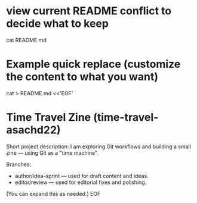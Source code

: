 # view current README conflict to decide what to keep
cat README.md

# Example quick replace (customize the content to what you want)
cat > README.md <<'EOF'
# Time Travel Zine (time-travel-asachd22)

Short project description: I am exploring Git workflows and building a small zine — using Git as a "time machine".

Branches:
- author/idea-sprint — used for draft content and ideas.
- editor/review — used for editorial fixes and polishing.

(You can expand this as needed.)
EOF


